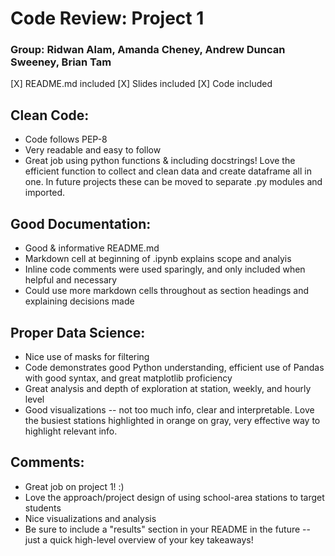 # Code Review: Project 1

### Group: Ridwan Alam, Amanda Cheney, Andrew Duncan Sweeney, Brian Tam

[X] README.md included
[X] Slides included
[X] Code included

## Clean Code:

- Code follows PEP-8
- Very readable and easy to follow
- Great job using python functions & including docstrings! Love the efficient function to collect and clean data and create dataframe all in one. In future projects these can be moved to separate .py modules and imported.

## Good Documentation:

- Good & informative README.md
- Markdown cell at beginning of .ipynb explains scope and analyis
- Inline code comments were used sparingly, and only included when helpful and necessary
- Could use more markdown cells throughout as section headings and explaining decisions made

## Proper Data Science:

- Nice use of masks for filtering
- Code demonstrates good Python understanding, efficient use of Pandas with good syntax, and great matplotlib proficiency
- Great analysis and depth of exploration at station, weekly, and hourly level
- Good visualizations -- not too much info, clear and interpretable. Love the busiest stations highlighted in orange on gray, very effective way to highlight relevant info.

## Comments:

- Great job on project 1! :)
- Love the approach/project design of using school-area stations to target students
- Nice visualizations and analysis
- Be sure to include a "results" section in your README in the future -- just a quick high-level overview of your key takeaways!
